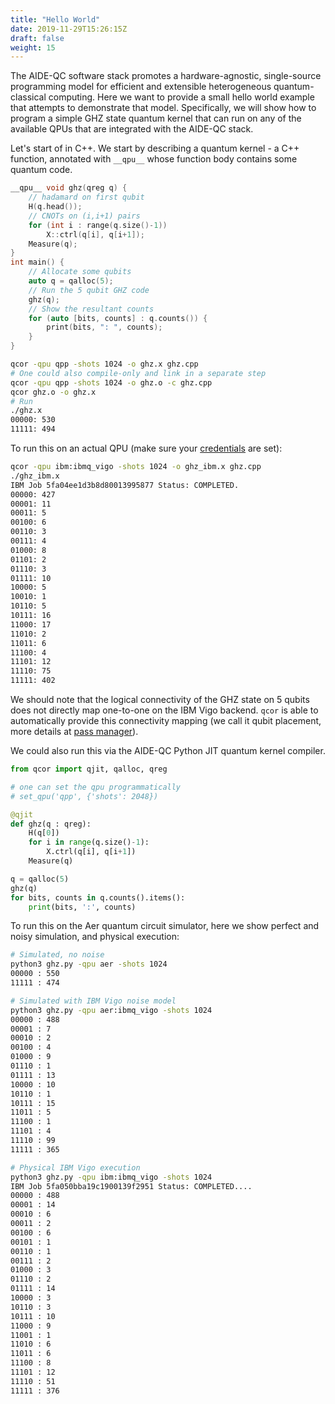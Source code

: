 ```yaml
---
title: "Hello World"
date: 2019-11-29T15:26:15Z
draft: false
weight: 15
---
```


The AIDE-QC software stack promotes a hardware-agnostic, single-source programming model for efficient 
and extensible heterogeneous quantum-classical computing. Here we want to provide a small hello world 
example that attempts to demonstrate that model. Specifically, we will show how to program 
a simple GHZ state quantum kernel that can run on any of the available QPUs that are integrated 
with the AIDE-QC stack. 

Let's start of in C++. We start by describing a quantum kernel - a C++ function, annotated with `__qpu__` whose 
function body contains some quantum code. 
```cpp
__qpu__ void ghz(qreg q) {
    // hadamard on first qubit
    H(q.head()); 
    // CNOTs on (i,i+1) pairs
    for (int i : range(q.size()-1))
        X::ctrl(q[i], q[i+1]);
    Measure(q);
}
int main() {
    // Allocate some qubits
    auto q = qalloc(5);
    // Run the 5 qubit GHZ code
    ghz(q);
    // Show the resultant counts
    for (auto [bits, counts] : q.counts()) {
        print(bits, ": ", counts);
    }
}
```
```sh
qcor -qpu qpp -shots 1024 -o ghz.x ghz.cpp
# One could also compile-only and link in a separate step
qcor -qpu qpp -shots 1024 -o ghz.o -c ghz.cpp
qcor ghz.o -o ghz.x
# Run
./ghz.x
00000: 530
11111: 494
```
To run this on an actual QPU (make sure your [credentials](remote_qpu_creds/#ibm) are set):
```sh
qcor -qpu ibm:ibmq_vigo -shots 1024 -o ghz_ibm.x ghz.cpp
./ghz_ibm.x
IBM Job 5fa04ee1d3b8d80013995877 Status: COMPLETED.                    
00000: 427
00001: 11
00011: 5
00100: 6
00110: 3
00111: 4
01000: 8
01101: 2
01110: 3
01111: 10
10000: 5
10010: 1
10110: 5
10111: 16
11000: 17
11010: 2
11011: 6
11100: 4
11101: 12
11110: 75
11111: 402
```
We should note that the logical connectivity of the GHZ state on 5 qubits does not directly map one-to-one on the IBM Vigo backend. `qcor` is able to automatically provide this connectivity mapping (we call it qubit placement, more details at [pass manager](pass_manager)). 

We could also run this via the AIDE-QC Python JIT quantum kernel compiler. 
```python
from qcor import qjit, qalloc, qreg

# one can set the qpu programmatically 
# set_qpu('qpp', {'shots': 2048})

@qjit
def ghz(q : qreg):
    H(q[0])
    for i in range(q.size()-1):
        X.ctrl(q[i], q[i+1])
    Measure(q)

q = qalloc(5)
ghz(q)
for bits, counts in q.counts().items():
    print(bits, ':', counts)
```
To run this on the Aer quantum circuit simulator, here we show perfect and noisy simulation, and physical execution:
```sh
# Simulated, no noise
python3 ghz.py -qpu aer -shots 1024
00000 : 550
11111 : 474

# Simulated with IBM Vigo noise model
python3 ghz.py -qpu aer:ibmq_vigo -shots 1024
00000 : 488
00001 : 7
00010 : 2
00100 : 4
01000 : 9
01110 : 1
01111 : 13
10000 : 10
10110 : 1
10111 : 15
11011 : 5
11100 : 1
11101 : 4
11110 : 99
11111 : 365

# Physical IBM Vigo execution
python3 ghz.py -qpu ibm:ibmq_vigo -shots 1024
IBM Job 5fa050bba19c1900139f2951 Status: COMPLETED....                   
00000 : 488
00001 : 14
00010 : 6
00011 : 2
00100 : 6
00101 : 1
00110 : 1
00111 : 2
01000 : 3
01110 : 2
01111 : 14
10000 : 3
10110 : 3
10111 : 10
11000 : 9
11001 : 1
11010 : 6
11011 : 6
11100 : 8
11101 : 12
11110 : 51
11111 : 376
```
